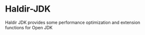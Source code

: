 # Haldir-JDK
Haldir JDK provides some performance optimization and extension functions for Open JDK
